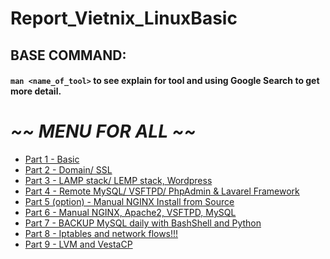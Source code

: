 # Report_Vietnix_LinuxBasic

## BASE COMMAND:
#### `man <name_of_tool>` to see explain for tool and using Google Search to get more detail.

# *~~ MENU FOR ALL ~~*

* <a href='part01/part01.md'>Part 1 - Basic</a>
* <a href='part02/part02.md'>Part 2 - Domain/ SSL</a>
* <a href='part03/part03.md'>Part 3 - LAMP stack/ LEMP stack, Wordpress</a>
* <a href='part04/part04.md'>Part 4 - Remote MySQL/ VSFTPD/ PhpAdmin & Lavarel Framework</a>
* <a href='part05/part05.md'>Part 5 (option) - Manual NGINX Install from Source</a>
* <a href='part06/part06.md'>Part 6 - Manual NGINX, Apache2, VSFTPD, MySQL</a>
* <a href='part07/part07.md'>Part 7 - BACKUP MySQL daily with BashShell and Python</a>
* <a href='part08/part08.md'>Part 8 - Iptables and network flows!!!</a>
* <a href='part09/part09.md'>Part 9 - LVM and VestaCP</a>